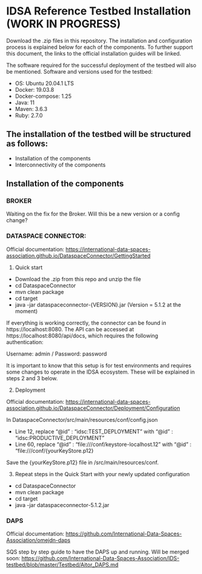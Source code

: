 # IDSA Reference Testbed Installation (WORK IN PROGRESS)

Download the .zip files in this repository. The installation and configuration process is explained below for each of the components. To further support this document, the links to the official installation guides will be linked.

The software required for the successful deployment of the testbed will also be mentioned.
Software and versions used for the testbed:
- OS: Ubuntu 20.04.1 LTS
- Docker: 19.03.8
- Docker-compose: 1.25
- Java: 11
- Maven: 3.6.3
- Ruby: 2.7.0

## The installation of the testbed will be structured as follows:
* Installation of the components
* Interconnectivity of the components

## Installation of the components


### BROKER
Waiting on the fix for the Broker. Will this be a new version or a config change?


### DATASPACE CONNECTOR:

Official documentation: https://international-data-spaces-association.github.io/DataspaceConnector/GettingStarted

1.	Quick start
- Download the .zip from this repo and unzip the file
-	cd DataspaceConnector
-	mvn clean package
-	cd target
-	java -jar dataspaceconnector-{VERSION}.jar (Version = 5.1.2 at the moment)

If everything is working correctly, the connector can be found in https://localhost:8080. The API can be accessed at https://localhost:8080/api/docs, which requires the following authentication:

Username: admin	/	Password: password

It is important to know that this setup is for test environments and requires some changes to operate in the IDSA ecosystem. These will be explained in steps 2 and 3 below.

2.	Deployment

Official documentation: https://international-data-spaces-association.github.io/DataspaceConnector/Deployment/Configuration

In DataspaceConnector/src/main/resources/conf/config.json
-	Line 12, replace
“@id” : “idsc:TEST_DEPLOYMENT” with “@id” : “idsc:PRODUCTIVE_DEPLOYMENT”
-	Line 60, replace
“@id” : “file:///conf/keystore-localhost.12” with “@id” : “file:///conf/{yourKeyStore.p12}

Save the {yourKeyStore.p12} file in /src/main/resources/conf.

3.	Repeat steps in the Quick Start with your newly updated configuration
-	cd DataspaceConnector
-	mvn clean package
-	cd target
-	java -jar dataspaceconnector-5.1.2.jar


### DAPS

Official documentation: https://github.com/International-Data-Spaces-Association/omejdn-daps

SQS step by step guide to have the DAPS up and running. Will be merged soon: https://github.com/International-Data-Spaces-Association/IDS-testbed/blob/master/Testbed/Aitor_DAPS.md

